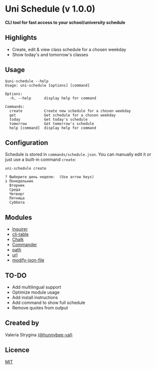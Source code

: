 # Uni Schedule (v 1.0.0)
**CLI tool for fast access to your school/university schedule**
## Highlights
- Create, edit & view class schedule for a chosen weekday
- Show today's and tomorrow's classes
## Usage
```
$uni-schedule --help                                                                                                     
Usage: uni-schedule [options] [command]

Options:
  -h, --help      display help for command

Commands:
  create          Create new schedule for a chosen weekday
  get             Get schedule for a chosen weekday
  today           Get today's schedule
  tomorrow        Get tomorrow's schedule
  help [command]  display help for command
```
## Configuration
Schedule is stored in `commands/schedule.json`. You can manually edit it or just use a built-in command `create`:
```
uni-schedule create
                                                                               
? Выберите день недели:  (Use arrow keys)
❯ Понедельник
  Вторник
  Среда
  Четверг
  Пятница
  Суббота
```
## Modules
- [Inquirer](https://github.com/SBoudrias/Inquirer.js#inquirer)
- [cli-table](https://github.com/Automattic/cli-table#readme)
- [Chalk](https://github.com/chalk/chalk)
- [Commander](https://github.com/tj/commander.js)
- [path](https://github.com/jinder/path)
- [url](https://github.com/defunctzombie/node-url)
- [modify-json-file](https://github.com/zardoy/modify-json-file)
## TO-DO
- Add multilingual support
- Optimize module usage
- Add install instructions
- Add command to show full schedule
- Remove quotes from output
## Created by
Valeria Strygina [(@hunnybee-val)](github.com/hunnybee-val)
## Licence
[MIT](https://github.com/hunnybee-val/uni-schedule/blob/master/LICENSE)
